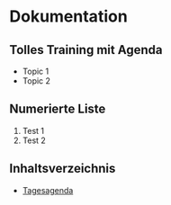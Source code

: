 # Dokumentation

## Tolles Training mit Agenda

  * Topic 1 
  * Topic 2
## Numerierte Liste

  1. Test 1
  1. Test 2
## Inhaltsverzeichnis

  * [Tagesagenda](tagesagenda.md)

